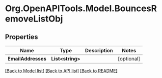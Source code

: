 # Org.OpenAPITools.Model.BouncesRemoveListObj

## Properties

Name | Type | Description | Notes
------------ | ------------- | ------------- | -------------
**EmailAddresses** | **List&lt;string&gt;** |  | [optional] 

[[Back to Model list]](../README.md#documentation-for-models) [[Back to API list]](../README.md#documentation-for-api-endpoints) [[Back to README]](../README.md)

